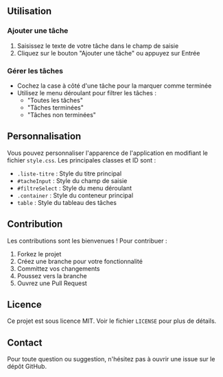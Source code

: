 
## Utilisation

### Ajouter une tâche
1. Saisissez le texte de votre tâche dans le champ de saisie
2. Cliquez sur le bouton "Ajouter une tâche" ou appuyez sur Entrée

### Gérer les tâches
- Cochez la case à côté d'une tâche pour la marquer comme terminée
- Utilisez le menu déroulant pour filtrer les tâches :
  - "Toutes les tâches"
  - "Tâches terminées"
  - "Tâches non terminées"

## Personnalisation
Vous pouvez personnaliser l'apparence de l'application en modifiant le fichier `style.css`. Les principales classes et ID sont :

- `.liste-titre` : Style du titre principal
- `#tacheInput` : Style du champ de saisie
- `#filtreSelect` : Style du menu déroulant
- `.container` : Style du conteneur principal
- `table` : Style du tableau des tâches

## Contribution
Les contributions sont les bienvenues ! Pour contribuer :

1. Forkez le projet
2. Créez une branche pour votre fonctionnalité
3. Committez vos changements
4. Poussez vers la branche
5. Ouvrez une Pull Request

## Licence
Ce projet est sous licence MIT. Voir le fichier `LICENSE` pour plus de détails.

## Contact
Pour toute question ou suggestion, n'hésitez pas à ouvrir une issue sur le dépôt GitHub.